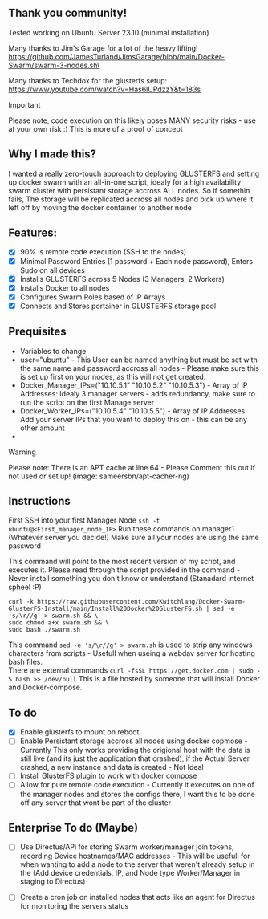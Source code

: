 ## Thank you community!
Tested working on Ubuntu Server 23.10 (minimal installation)

Many thanks to Jim's Garage for a lot of the heavy lifting!\
https://github.com/JamesTurland/JimsGarage/blob/main/Docker-Swarm/swarm-3-nodes.sh\

Many thanks to Techdox for the glusterfs setup:\
https://www.youtube.com/watch?v=Has6lUPdzzY&t=183s

> [!IMPORTANT]
> Please note, code execution on this likely poses MANY security risks - use at your own risk :)
> This is more of a proof of concept



## Why I made this?
I wanted a really zero-touch approach to deploying GLUSTERFS and setting up docker swarm with an all-in-one script, idealy for a high availability swarm cluster with persistant storage accross ALL nodes. So if somethin fails, The storage will be replicated accross all nodes and pick up where it left off by moving the docker container to another node

## Features:
- [X] 90% is remote code execution (SSH to the nodes)
- [X] Minimal Password Entries (1 password + Each node password), Enters Sudo on all devices
- [x] Installs GLUSTERFS across 5 Nodes (3 Managers, 2 Workers)
- [X] Installs Docker to all nodes
- [X] Configures Swarm Roles based of IP Arrays
- [X] Connects and Stores portainer in GLUSTERFS storage pool

## Prequisites

* Variables to change
 * user="ubuntu" - This User can be named anything but must be set with the same name and password accross all nodes - Please make sure this is set up first on your nodes, as this will not get created.
 * Docker_Manager_IPs=("10.10.5.1" "10.10.5.2" "10.10.5.3") - Array of IP Addresses: Idealy 3 manager servers - adds redundancy, make sure to run the script on the first Manage server
 * Docker_Worker_IPs=("10.10.5.4" "10.10.5.5") - Array of IP Addresses: Add your server IPs that you want to deploy this on - this can be any other amount
 * 

> [!WARNING]
> Please note: There is an APT cache at line 64 - Please Comment this out if not used or set up! (image: sameersbn/apt-cacher-ng)

## Instructions
First SSH into your first Manager Node
` ssh -t ubuntu@<First_manager_node_IP> `
Run these commands on manager1 (Whatever server you decide!)
Make sure all your nodes are using the same password 

This command will point to the most recent version of my script, and executes it.
Please read through the script provided in the command -  Never install something you don't know or understand (Stanadard internet spheel :P)
```
curl -k https://raw.githubusercontent.com/Kwitchlang/Docker-Swarm-GlusterFS-Install/main/Install%20Docker%20GlusterFS.sh | sed -e 's/\r//g' > swarm.sh && \
sudo chmod a+x swarm.sh && \
sudo bash ./swarm.sh
```
This command ` sed -e 's/\r//g' > swarm.sh ` is used to strip any windows characters from scripts - Usefull when useing a webdav server for hosting bash files.\
There are external commands ` curl -fsSL https://get.docker.com | sudo -S bash >> /dev/null ` This is a file hosted by someone that will install Docker and Docker-compose.

## To do
- [x] Enable glusterfs to mount on reboot
- [ ] Enable Persistant storage accross all nodes using docker copmose - Currently This only works providing the origional host with the data is still live (and its just the application that crashed), if the Actual Server crashed, a new instance and data is created - Not Ideal
- [ ] Install GlusterFS plugin to work with docker compose
- [ ] Allow for pure remote code execution - Currently it executes on one of the manager nodes and stores the configs there, I want this to be done off any server that wont be part of the cluster

## Enterprise To do (Maybe)
- [ ] Use Directus/APi for storing Swarm worker/manager join tokens, recording Device hostnames/MAC addresses - This will be usefull for when wanting to add a node to the server that weren't  already setup in the (Add device credentials, IP, and Node type Worker/Manager in staging to Directus)
- [ ] Create a cron job on installed nodes that acts like an agent for Directus for monitoring the servers status  

